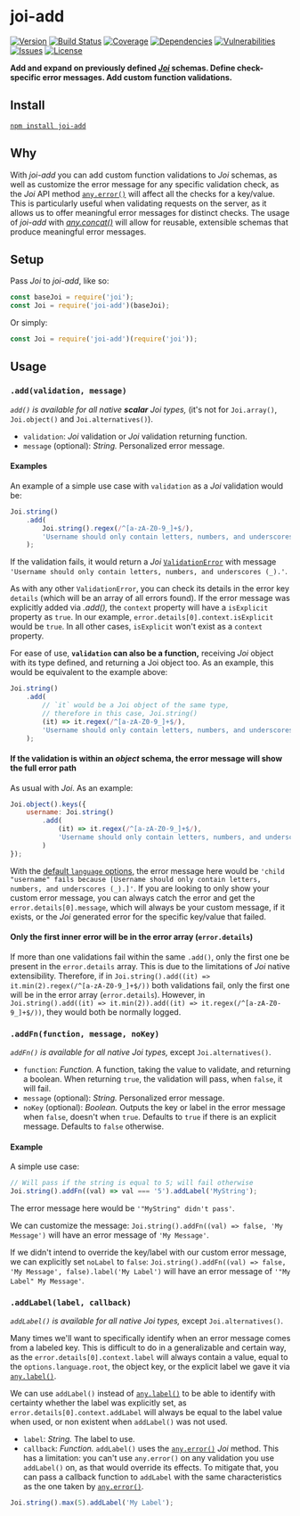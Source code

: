 # joi-add

[![Version](https://img.shields.io/github/package-json/v/rafamel/joi-add.svg)](https://github.com/rafamel/joi-add)
[![Build Status](https://travis-ci.org/rafamel/joi-add.svg)](https://travis-ci.org/rafamel/joi-add)
[![Coverage](https://img.shields.io/coveralls/rafamel/joi-add.svg)](https://coveralls.io/github/rafamel/joi-add)
[![Dependencies](https://david-dm.org/rafamel/joi-add/status.svg)](https://david-dm.org/rafamel/joi-add)
[![Vulnerabilities](https://snyk.io/test/npm/joi-add/badge.svg)](https://snyk.io/test/npm/joi-add)
[![Issues](https://img.shields.io/github/issues/rafamel/joi-add.svg)](https://github.com/rafamel/joi-add/issues)
[![License](https://img.shields.io/github/license/rafamel/joi-add.svg)](https://github.com/rafamel/joi-add/blob/master/LICENSE)

**Add and expand on previously defined [*Joi*](https://github.com/hapijs/joi/) schemas. Define check-specific error messages. Add custom function validations.**

## Install

[`npm install joi-add`](https://www.npmjs.com/package/joi-add)

## Why

With *joi-add* you can add custom function validations to *Joi* schemas, as well as customize the error message for any specific validation check, as the *Joi* API method [`any.error()`](https://github.com/hapijs/joi/blob/master/API.md#anyerrorerr) will affect all the checks for a key/value. This is particularly useful when validating requests on the server, as it allows us to offer meaningful error messages for distinct checks. The usage of *joi-add* with [*any.concat()*](https://github.com/hapijs/joi/blob/master/API.md#anyconcatschema) will allow for reusable, extensible schemas that produce meaningful error messages.

## Setup

Pass *Joi* to *joi-add*, like so:

```javascript
const baseJoi = require('joi');
const Joi = require('joi-add')(baseJoi);
```

Or simply:

```javascript
const Joi = require('joi-add')(require('joi'));
```

## Usage

### `.add(validation, message)`

*`add()` is available for all native **scalar** Joi types,* (it's not for `Joi.array()`, `Joi.object()` and `Joi.alternatives()`).

- `validation`: *Joi* validation or *Joi* validation returning function.
- `message` (optional): *String.* Personalized error message.

#### Examples

An example of a simple use case with `validation` as a *Joi* validation would be:

```javascript
Joi.string()
    .add(
        Joi.string().regex(/^[a-zA-Z0-9_]+$/),
        'Username should only contain letters, numbers, and underscores (_).'
    );
```

If the validation fails, it would return a *Joi* [`ValidationError`](https://github.com/hapijs/joi/blob/master/API.md#errors) with message `'Username should only contain letters, numbers, and underscores (_).'`.

As with any other `ValidationError`, you can check its details in the error key `details` (which will be an array of all errors found). If the error message was explicitly added via *.add(),* the `context` property will have a `isExplicit` property as `true`. In our example, `error.details[0].context.isExplicit` would be `true`. In all other cases, `isExplicit` won't exist as a `context` property.

For ease of use, **`validation` can also be a function,** receiving *Joi* object with its type defined, and returning a Joi object too. As an example, this would be equivalent to the example above:

```javascript
Joi.string()
    .add(
        // `it` would be a Joi object of the same type,
        // therefore in this case, Joi.string()
        (it) => it.regex(/^[a-zA-Z0-9_]+$/),
        'Username should only contain letters, numbers, and underscores (_).'
    );
```

#### If the validation is within an *object* schema, the error message will show the full error path

As usual with *Joi*. As an example:

```javascript
Joi.object().keys({
    username: Joi.string()
        .add(
            (it) => it.regex(/^[a-zA-Z0-9_]+$/),
            'Username should only contain letters, numbers, and underscores (_).'
        )
});
```

With the [default `language` options](https://github.com/hapijs/joi/blob/master/API.md#validatevalue-schema-options-callback), the error message here would be `'child "username" fails because [Username should only contain letters, numbers, and underscores (_).]'`. If you are looking to only show your custom error message, you can always catch the error and get the `error.details[0].message`, which will always be your custom message, if it exists, or the *Joi* generated error for the specific key/value that failed.

#### Only the first inner error will be in the error array (`error.details`)

If more than one validations fail within the same `.add()`, only the first one be present in the `error.details` array. This is due to the limitations of *Joi* native extensibility. Therefore, if in `Joi.string().add((it) => it.min(2).regex(/^[a-zA-Z0-9_]+$/))` both validations fail, only the first one will be in the error array (`error.details`). However, in `Joi.string().add((it) => it.min(2)).add((it) => it.regex(/^[a-zA-Z0-9_]+$/))`, they would both be normally logged.

### `.addFn(function, message, noKey)`

*`addFn()` is available for all native Joi types,* except `Joi.alternatives()`.

- `function`: *Function.* A function, taking the value to validate, and returning a boolean. When returning `true`, the validation will pass, when `false`, it will fail.
- `message` (optional): *String.* Personalized error message.
- `noKey` (optional): *Boolean.* Outputs the key or label in the error message when `false`, doesn't when `true`. Defaults to `true` if there is an explicit message. Defaults to `false` otherwise.

#### Example

A simple use case:

```javascript
// Will pass if the string is equal to 5; will fail otherwise
Joi.string().addFn((val) => val === '5').addLabel('MyString');
```

The error message here would be `'"MyString" didn't pass'`.

We can customize the message: `Joi.string().addFn((val) => false, 'My Message')` will have an error message of `'My Message'`.

If we didn't intend to override the key/label with our custom error message, we can explicitly set `noLabel` to `false`: `Joi.string().addFn((val) => false, 'My Message', false).label('My Label')` will have an error message of `'"My Label" My Message'`.

### `.addLabel(label, callback)`

*`addLabel()` is available for all native Joi types,* except `Joi.alternatives()`.

Many times we'll want to specifically identify when an error message comes from a labeled key. This is difficult to do in a generalizable and certain way, as the `error.details[0].context.label` will always contain a value, equal to the `options.language.root`, the object key, or the explicit label we gave it via [`any.label()`](https://github.com/hapijs/joi/blob/master/API.md#anylabelname).

We can use `addLabel()` instead of [`any.label()`](https://github.com/hapijs/joi/blob/master/API.md#anylabelname) to be able to identify with certainty whether the label was explicitly set, as `error.details[0].context.addLabel` will always be equal to the label value when used, or non existent when `addLabel()` was not used.

- `label`: *String.* The label to use.
- `callback`: *Function.* `addLabel()` uses the [`any.error()`](https://github.com/hapijs/joi/blob/master/API.md#anyerrorerr) *Joi* method. This has a limitation: you can't use `any.error()` on any validation you use `addLabel()` on, as that would override its effects. To mitigate that, you can pass a callback function to `addLabel` with the same characteristics as the one taken by [`any.error()`](https://github.com/hapijs/joi/blob/master/API.md#anyerrorerr).

```javascript
Joi.string().max(5).addLabel('My Label');
```
